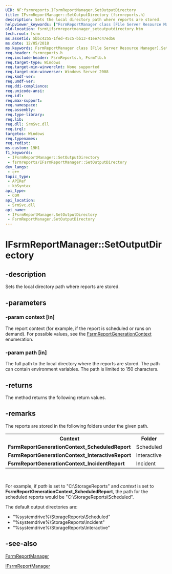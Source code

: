 ```yaml
---
UID: NF:fsrmreports.IFsrmReportManager.SetOutputDirectory
title: IFsrmReportManager::SetOutputDirectory (fsrmreports.h)
description: Sets the local directory path where reports are stored.
helpviewer_keywords: ["FsrmReportManager class [File Server Resource Manager]","SetOutputDirectory method","IFsrmReportManager interface [File Server Resource Manager]","SetOutputDirectory method","IFsrmReportManager.SetOutputDirectory","IFsrmReportManager::SetOutputDirectory","SetOutputDirectory","SetOutputDirectory method [File Server Resource Manager]","SetOutputDirectory method [File Server Resource Manager]","FsrmReportManager class","SetOutputDirectory method [File Server Resource Manager]","IFsrmReportManager interface","fs.ifsrmreportmanager_setoutputdirectory","fsrm.ifsrmreportmanager_setoutputdirectory","fsrmreports/IFsrmReportManager::SetOutputDirectory"]
old-location: fsrm\ifsrmreportmanager_setoutputdirectory.htm
tech.root: fsrm
ms.assetid: 5bbc4255-1fed-45c5-bb13-41ee7c47ed56
ms.date: 12/05/2018
ms.keywords: FsrmReportManager class [File Server Resource Manager],SetOutputDirectory method, IFsrmReportManager interface [File Server Resource Manager],SetOutputDirectory method, IFsrmReportManager.SetOutputDirectory, IFsrmReportManager::SetOutputDirectory, SetOutputDirectory, SetOutputDirectory method [File Server Resource Manager], SetOutputDirectory method [File Server Resource Manager],FsrmReportManager class, SetOutputDirectory method [File Server Resource Manager],IFsrmReportManager interface, fs.ifsrmreportmanager_setoutputdirectory, fsrm.ifsrmreportmanager_setoutputdirectory, fsrmreports/IFsrmReportManager::SetOutputDirectory
req.header: fsrmreports.h
req.include-header: FsrmReports.h, FsrmTlb.h
req.target-type: Windows
req.target-min-winverclnt: None supported
req.target-min-winversvr: Windows Server 2008
req.kmdf-ver: 
req.umdf-ver: 
req.ddi-compliance: 
req.unicode-ansi: 
req.idl: 
req.max-support: 
req.namespace: 
req.assembly: 
req.type-library: 
req.lib: 
req.dll: SrmSvc.dll
req.irql: 
targetos: Windows
req.typenames: 
req.redist: 
ms.custom: 19H1
f1_keywords:
 - IFsrmReportManager::SetOutputDirectory
 - fsrmreports/IFsrmReportManager::SetOutputDirectory
dev_langs:
 - c++
topic_type:
 - APIRef
 - kbSyntax
api_type:
 - COM
api_location:
 - SrmSvc.dll
api_name:
 - IFsrmReportManager.SetOutputDirectory
 - FsrmReportManager.SetOutputDirectory
---
```


# IFsrmReportManager::SetOutputDirectory


## -description

Sets the local directory path where reports are stored.

## -parameters

### -param context [in]

The report context (for example, if the report is scheduled or runs on demand). For possible values, see 
      the <a href="/windows/desktop/api/fsrmenums/ne-fsrmenums-fsrmreportgenerationcontext">FsrmReportGenerationContext</a> 
      enumeration.

### -param path [in]

The full path to the local directory where the reports are stored. The path can contain environment 
      variables. The path is limited to 150 characters.

## -returns

The method returns the following return values.

## -remarks

The reports are stored in the following folders under the given path.

<table>
<tr>
<th>Context</th>
<th>Folder</th>
</tr>
<tr>
<td><b>FsrmReportGenerationContext_ScheduledReport</b></td>
<td>Scheduled</td>
</tr>
<tr>
<td><b>FsrmReportGenerationContext_InteractiveReport</b></td>
<td>Interactive</td>
</tr>
<tr>
<td><b>FsrmReportGenerationContext_IncidentReport</b></td>
<td>Incident</td>
</tr>
</table>
 

For example, if <i>path</i> is set to "C:\StorageReports" and 
    <i>context</i> is set to 
    <b>FsrmReportGenerationContext_ScheduledReport</b>, the path for the scheduled reports would 
    be "C:\StorageReports\Scheduled".

The default output directories are:

<ul>
<li>"%systemdrive%\StorageReports\Scheduled"</li>
<li>"%systemdrive%\StorageReports\Incident"</li>
<li>"%systemdrive%\StorageReports\Interactive"</li>
</ul>

## -see-also

<a href="/previous-versions/windows/desktop/fsrm/fsrmreportmanager">FsrmReportManager</a>



<a href="/previous-versions/windows/desktop/api/fsrmreports/nn-fsrmreports-ifsrmreportmanager">IFsrmReportManager</a>